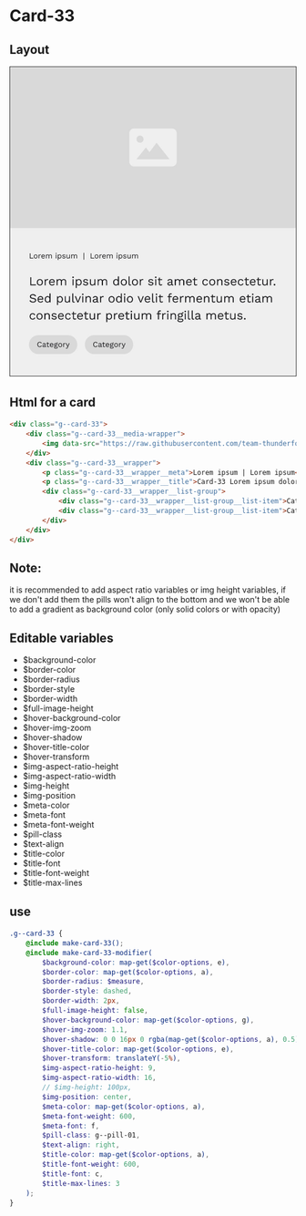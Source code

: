# Card-33

## Layout

![alt text][card-33]

[card-33]: /src/img/global-components/card/card-33.jpg

## Html for a card

```html
<div class="g--card-33">
    <div class="g--card-33__media-wrapper">
        <img data-src="https://raw.githubusercontent.com/team-thunderfoot/ui/main/src/img/global-components/img-placeholder.jpg" src="/src/img/global-components/placeholder.jpg" alt="alt text" class="g--card-33__media-wrapper__media g--lazy-01" />
    </div>
    <div class="g--card-33__wrapper">
        <p class="g--card-33__wrapper__meta">Lorem ipsum | Lorem ipsum</p>
        <p class="g--card-33__wrapper__title">Card-33 Lorem ipsum dolor sit amet consectetur. Sed pulvinar odio velit fermentum etiam consectetur pretium fringilla metus.</p>
        <div class="g--card-33__wrapper__list-group">
            <div class="g--card-33__wrapper__list-group__list-item">Category</div>
            <div class="g--card-33__wrapper__list-group__list-item">Category</div>
        </div>
    </div>
</div>
```

## Note:

it is recommended to add aspect ratio variables or img height variables, if we don't add them the pills won't align to the bottom and we won't be able to add a gradient as background color (only solid colors or with opacity)

## Editable variables

-   $background-color
-   $border-color
-   $border-radius
-   $border-style
-   $border-width
-   $full-image-height
-   $hover-background-color
-   $hover-img-zoom
-   $hover-shadow
-   $hover-title-color
-   $hover-transform
-   $img-aspect-ratio-height
-   $img-aspect-ratio-width
-   $img-height
-   $img-position
-   $meta-color
-   $meta-font
-   $meta-font-weight
-   $pill-class
-   $text-align
-   $title-color
-   $title-font
-   $title-font-weight
-   $title-max-lines

## use

```scss
.g--card-33 {
    @include make-card-33();
    @include make-card-33-modifier(
        $background-color: map-get($color-options, e),
        $border-color: map-get($color-options, a),
        $border-radius: $measure,
        $border-style: dashed,
        $border-width: 2px,
        $full-image-height: false,
        $hover-background-color: map-get($color-options, g),
        $hover-img-zoom: 1.1,
        $hover-shadow: 0 0 16px 0 rgba(map-get($color-options, a), 0.5),
        $hover-title-color: map-get($color-options, e),
        $hover-transform: translateY(-5%),
        $img-aspect-ratio-height: 9,
        $img-aspect-ratio-width: 16,
        // $img-height: 100px,
        $img-position: center,
        $meta-color: map-get($color-options, a),
        $meta-font-weight: 600,
        $meta-font: f,
        $pill-class: g--pill-01,
        $text-align: right,
        $title-color: map-get($color-options, a),
        $title-font-weight: 600,
        $title-font: c,
        $title-max-lines: 3
    );
}
```
